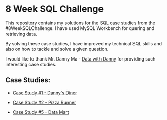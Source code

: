 # 8 Week SQL Challenge   

This repository contains my solutions for the SQL case studies from the #8WeekSQLChallenge. I have used MySQL Workbench for quering and retrieving data.

By solving these case studies, I have improved my technical SQL skills and also on how to tackle and solve a given question.  

I would like to thank Mr. Danny Ma - [Data with Danny](https://www.linkedin.com/company/datawithdanny/) for providing such interesting case studies.


## Case Studies:

* [Case Study #1 - Danny's Diner](https://github.com/rakeshbangla41/8_Week_SQL_Challenge/tree/main/Case%20Study%20%231%20-%20Danny's%20Diner)  

* [Case Study #2 - Pizza Runner](https://github.com/rakeshbangla41/8_Week_SQL_Challenge/tree/main/Case%20Study%20%232%20-%20Pizza%20Runner)   

* [Case Study #5 - Data Mart](https://github.com/rakeshbangla41/8_Week_SQL_Challenge/tree/main/Case%20Study%20%235%20-%20Data%20Mart)   


